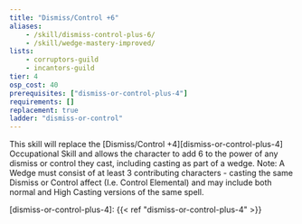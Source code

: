 ```yaml
---
title: "Dismiss/Control +6"
aliases:
    - /skill/dismiss-control-plus-6/
    - /skill/wedge-mastery-improved/
lists:
    - corruptors-guild
    - incantors-guild
tier: 4
osp_cost: 40
prerequisites: ["dismiss-or-control-plus-4"]
requirements: []
replacement: true
ladder: "dismiss-or-control"
---
```

This skill will replace the [Dismiss/Control +4][dismiss-or-control-plus-4] Occupational Skill and allows the character to add 6 to the power of any dismiss or control they cast, including casting as part of a wedge. Note: A Wedge must consist of at least 3 contributing characters - casting the same Dismiss or Control affect (I.e. Control Elemental) and may include both normal and High Casting versions of the same spell.

[dismiss-or-control-plus-4]: {{< ref "dismiss-or-control-plus-4" >}}